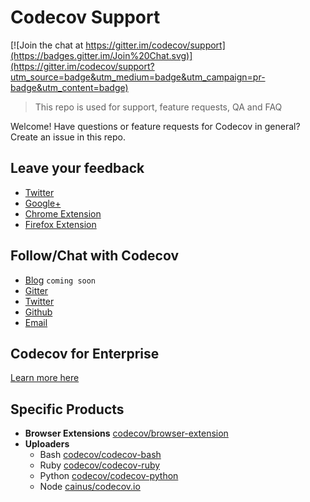 # Codecov Support

[![Join the chat at https://gitter.im/codecov/support](https://badges.gitter.im/Join%20Chat.svg)](https://gitter.im/codecov/support?utm_source=badge&utm_medium=badge&utm_campaign=pr-badge&utm_content=badge)
> This repo is used for support, feature requests, QA and FAQ

Welcome! Have questions or feature requests for Codecov in general? Create an issue in this repo.

## Leave your feedback
- [Twitter](https://twitter.com/codecov)
- [Google+](https://plus.google.com/104298400123069697768)
- [Chrome Extension](https://chrome.google.com/webstore/detail/codecov-extension/keefkhehidemnokodkdkejapdgfjmijf)
- [Firefox Extension](https://addons.mozilla.org/en-US/firefox/addon/codecov-extension/)

## Follow/Chat with Codecov
- [Blog](http://blog.codecov.io) `coming soon`
- [Gitter](https://gitter.im/codecov/support)
- [Twitter](https://twitter.com/codecov)
- [Github](https://github.com/codecov/support)
- [Email](mailto:hello@codecov.io)

## Codecov for Enterprise
[Learn more here](https://github.com/codecov/enterprise/wiki)


## Specific Products
- **Browser Extensions** [codecov/browser-extension](https://github.com/codecov/browser-extension)
- **Uploaders**
  - Bash [codecov/codecov-bash](https://github.com/codecov/codecov-bash)
  - Ruby [codecov/codecov-ruby](https://github.com/codecov/codecov-ruby)
  - Python [codecov/codecov-python](https://github.com/codecov/codecov-python)
  - Node [cainus/codecov.io](https://github.com/cainus/codecov.io)
